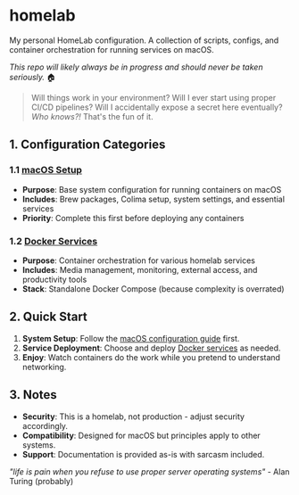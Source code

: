 # homelab

My personal HomeLab configuration. A collection of scripts, configs, and container orchestration for running services on macOS.

_This repo will likely always be in progress and should never be taken seriously._ 🏠

> Will things work in your environment? Will I ever start using proper CI/CD pipelines? Will I accidentally expose a secret here eventually? _Who knows?!_ That's the fun of it.

## 1. Configuration Categories

### 1.1 [macOS Setup](/macos/README.md)
- **Purpose**: Base system configuration for running containers on macOS
- **Includes**: Brew packages, Colima setup, system settings, and essential services
- **Priority**: Complete this first before deploying any containers

### 1.2 [Docker Services](/docker/README.md)
- **Purpose**: Container orchestration for various homelab services
- **Includes**: Media management, monitoring, external access, and productivity tools
- **Stack**: Standalone Docker Compose (because complexity is overrated)

## 2. Quick Start

1. **System Setup**: Follow the [macOS configuration guide](/macos/README.md) first.
2. **Service Deployment**: Choose and deploy [Docker services](/docker/README.md) as needed.
3. **Enjoy**: Watch containers do the work while you pretend to understand networking.

## 3. Notes

- **Security**: This is a homelab, not production - adjust security accordingly.
- **Compatibility**: Designed for macOS but principles apply to other systems.
- **Support**: Documentation is provided as-is with sarcasm included.

_"life is pain when you refuse to use proper server operating systems"_ - Alan Turing (probably)